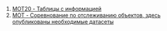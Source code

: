 1. [MOT20 - Таблицы с информацией](https://paperswithcode.com/paper/mot20-a-benchmark-for-multi-object-tracking/review/)
2. [MOT - Соревнование по отслеживанию объектов, здесь опубликованы необходимые датасеты](https://motchallenge.net)
